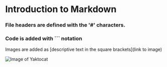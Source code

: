 # Introduction to Markdown 
### File headers are defined with the '#' characters.
### Code is added with ``` notation
Images are added as [descriptive text in the square brackets](link to image)

![Image of Yaktocat](https://octodex.github.com/images/yaktocat.png)
